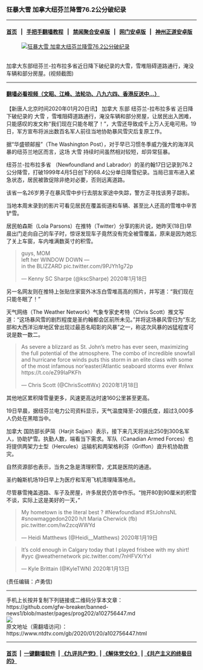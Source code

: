 ### 狂暴大雪 加拿大纽芬兰降雪76.2公分破纪录
------------------------

#### [首页](https://github.com/gfw-breaker/banned-news1/blob/master/README.md) &nbsp;&nbsp;|&nbsp;&nbsp; [手把手翻墙教程](https://github.com/gfw-breaker/guides/wiki) &nbsp;&nbsp;|&nbsp;&nbsp; [禁闻聚合安卓版](https://github.com/gfw-breaker/bn-android) &nbsp;&nbsp;|&nbsp;&nbsp; [网门安卓版](https://github.com/oGate2/oGate) &nbsp;&nbsp;|&nbsp;&nbsp; [神州正道安卓版](https://github.com/SzzdOgate/update) 



<div><div class="featured_image">
 <a href="https://i.ntdtv.com/assets/uploads/2020/01/6-23.jpg" target="_blank">
  <figure>
   <img alt="狂暴大雪 加拿大纽芬兰降雪76.2公分破纪录" src="https://i.ntdtv.com/assets/uploads/2020/01/6-23-800x450.jpg"/>
  </figure><br/>
 </a>
 <span class="caption">
  加拿大东部纽芬兰-拉布拉多省近日降下破纪录的大雪，雪堆阻碍道路通行，淹没车辆和部分房屋。(视频截图)
 </span>
</div>
</div><hr/>

#### [翻墙必看视频（文昭、江峰、法轮功、八九六四、香港反送中...）](http://167.172.214.107/home.html)

<div><div class="post_content" itemprop="articleBody">
 <p>
  【新唐人北京时间2020年01月20日讯】
  <ok href="https://www.ntdtv.com/gb/加拿大.htm">
   加拿大
  </ok>
  东部
  <ok href="https://www.ntdtv.com/gb/纽芬兰-拉布拉多省.htm">
   纽芬兰-拉布拉多省
  </ok>
  近日降下破纪录的
  <ok href="https://www.ntdtv.com/gb/大雪.htm">
   大雪
  </ok>
  ，雪堆阻碍道路通行，淹没车辆和部分房屋，让居民出入困难，只能感叹的发文称“我们现在只能冬眠了！”，大雪还导致成千上万人无电可用。19日，军方宣布将派出数百名军人前往当地协助暴风雪灾后复原工作。
 </p>
 <p>
  据“华盛顿邮报”（The Washington Post），对于早已习惯冬季威力强大的海洋风暴的纽芬兰地区而言，这场
  <ok href="https://www.ntdtv.com/gb/大雪.htm">
   大雪
  </ok>
  持续时间虽然相对较短，却异常狂暴。
 </p>
 <p>
  <ok href="https://www.ntdtv.com/gb/纽芬兰-拉布拉多省.htm">
   纽芬兰-拉布拉多省
  </ok>
  （Newfoundland and Labrador）的圣约翰17日记录到76.2公分降雪，打破1999年4月5日创下的68.4公分单日降雪纪录。当局已宣布进入紧急状态，居民被敦促除非绝对必要，否则远离道路。
 </p>
 <p>
  该省一名26岁男子在暴风雪中步行去朋友家途中失踪，警方正寻找该男子踪影。
 </p>
 <p>
  当地本周末录到的影片可看见居民在覆盖街道和车辆、甚至比人还高的雪堆中辛苦铲雪。
 </p>
 <p>
  居民帕森斯（Lola Parsons）在推特（Twitter）分享的影片说，她昨天(18日)早晨出门走向自己的车子时，惊讶发现车子竟然没有完全被雪覆盖，原来是因为她忘了关上车窗，车内堆满数英寸的积雪。
 </p>
 <blockquote class="twitter-tweet" data-lang="zh-tw">
  <p dir="ltr" lang="en">
   guys, MOM
   <br/>
   left her WINDOW DOWN —
   <br/>
   in the BLIZZARD
   <ok href="https://t.co/9PJYh1g72p">
    pic.twitter.com/9PJYh1g72p
   </ok>
  </p>
  <p>
   — Kenny SC Sharpe (@kscSharpe)
   <ok href="https://twitter.com/kscSharpe/status/1218582844886392834?ref_src=twsrc%5Etfw">
    2020年1月18日
   </ok>
  </p>
 </blockquote>
 <p>
  <script async="" charset="utf-8" src="https://platform.twitter.com/widgets.js">
  </script>
 </p>
 <p>
  另一名网友则在推特上张贴住家窗外冰冻白雪堆高高的照片，并写道：“我们现在只能冬眠了！”
 </p>
 <p>
  天气网络（The Weather Network）气象专家史考特（Chris Scott）推文写道：“这场暴风雪的剧烈程度是圣约翰都会区前所未见。”并将这场暴风雪归为“东北部和大西洋沿岸地区曾出现过最恶名昭彰的风暴”之一，称这次风暴的凶猛程度可说是数一数二。
 </p>
 <blockquote class="twitter-tweet" data-lang="zh-tw">
  <p dir="ltr" lang="en">
   As severe a blizzard as St. John’s metro has ever seen, maximizing the full potential of the atmosphere. The combo of incredible snowfall and hurricane force winds puts this storm in an elite class with some of the most infamous nor’easter/Atlantic seaboard storms ever
   <ok href="https://twitter.com/hashtag/nlwx?src=hash&amp;ref_src=twsrc%5Etfw">
    #nlwx
   </ok>
   <ok href="https://t.co/eZ99IaPKFh">
    https://t.co/eZ99IaPKFh
   </ok>
  </p>
  <p>
   — Chris Scott (@ChrisScottWx)
   <ok href="https://twitter.com/ChrisScottWx/status/1218359293499662342?ref_src=twsrc%5Etfw">
    2020年1月18日
   </ok>
  </p>
 </blockquote>
 <p>
  <script async="" charset="utf-8" src="https://platform.twitter.com/widgets.js">
  </script>
 </p>
 <p>
  其他地区累积降雪量更多，风速更高达时速160公里甚至更高。
 </p>
 <p>
  19日早晨，据纽芬兰电力公司资料显示，天气温度降至-20摄氏度，超过3,000多人仍处在黑暗当中。
 </p>
 <p>
  <ok href="https://www.ntdtv.com/gb/加拿大.htm">
   加拿大
  </ok>
  国防部长萨简（Harjit Sajjan）表示，接下来几天将派出250到300名军人，协助铲雪。执勤人数，端看当下需求。军队（Canadian Armed Forces）也将提供两架力士型（Hercules）运输机和两架格利芬（Griffon）直升机协助救灾。
 </p>
 <p>
  自然资源部也表示，当务之急是清理积雪，尤其是医院的通道。
 </p>
 <p>
  圣约翰斯机场19日早上为医疗和军用飞机清理降落地点。
 </p>
 <p>
  尽管暴雪掩盖道路、车子及房屋，许多居民仍苦中作乐。“抛开80到90厘米的积雪不谈，实际上这是美好的一天，”
 </p>
 <blockquote class="twitter-tweet" data-lang="zh-tw">
  <p dir="ltr" lang="en">
   My hometown is the literal best ?
   <ok href="https://twitter.com/hashtag/Newfoundland?src=hash&amp;ref_src=twsrc%5Etfw">
    #Newfoundland
   </ok>
   <ok href="https://twitter.com/hashtag/StJohnsNL?src=hash&amp;ref_src=twsrc%5Etfw">
    #StJohnsNL
   </ok>
   <ok href="https://twitter.com/hashtag/snowmaggedon2020?src=hash&amp;ref_src=twsrc%5Etfw">
    #snowmaggedon2020
   </ok>
   h/t Maria Cherwick (fb)
   <ok href="https://t.co/lw2zcqWWYd">
    pic.twitter.com/lw2zcqWWYd
   </ok>
  </p>
  <p>
   — Heidi Matthews (@Heidi__Matthews)
   <ok href="https://twitter.com/Heidi__Matthews/status/1218701358972444672?ref_src=twsrc%5Etfw">
    2020年1月19日
   </ok>
  </p>
 </blockquote>
 <p>
  <script async="" charset="utf-8" src="https://platform.twitter.com/widgets.js">
  </script>
 </p>
 <blockquote class="twitter-tweet" data-lang="zh-tw">
  <p dir="ltr" lang="en">
   It’s cold enough in Calgary today that I played frisbee with my shirt!
   <ok href="https://twitter.com/hashtag/yyc?src=hash&amp;ref_src=twsrc%5Etfw">
    #yyc
   </ok>
   <ok href="https://twitter.com/weathernetwork?ref_src=twsrc%5Etfw">
    @weathernetwork
   </ok>
   <ok href="https://t.co/7nHFVXrYxI">
    pic.twitter.com/7nHFVXrYxI
   </ok>
  </p>
  <p>
   — Kyle Brittain (@KyleTWN)
   <ok href="https://twitter.com/KyleTWN/status/1216511707247284224?ref_src=twsrc%5Etfw">
    2020年1月13日
   </ok>
  </p>
 </blockquote>
 <p>
  <script async="" charset="utf-8" src="https://platform.twitter.com/widgets.js">
  </script>
 </p>
 <div class="video_fit_container">
 </div>
 <p>
  (责任编辑：卢勇信)
 </p>
 <div class="single_ad">
 </div>
</div>
</div>
<hr/>
手机上长按并复制下列链接或二维码分享本文章：<br/>
https://github.com/gfw-breaker/banned-news1/blob/master/pages/prog202/a102756447.md <br/>
<a href='https://github.com/gfw-breaker/banned-news1/blob/master/pages/prog202/a102756447.md'><img src='https://github.com/gfw-breaker/banned-news1/blob/master/pages/prog202/a102756447.md.png'/></a> <br/>
原文地址（需翻墙访问）：https://www.ntdtv.com/gb/2020/01/20/a102756447.html


------------------------
#### [首页](https://github.com/gfw-breaker/banned-news1/blob/master/README.md) &nbsp;|&nbsp; [一键翻墙软件](https://github.com/gfw-breaker/nogfw/blob/master/README.md) &nbsp;| [《九评共产党》](https://github.com/gfw-breaker/9ping.md/blob/master/README.md#九评之一评共产党是什么) | [《解体党文化》](https://github.com/gfw-breaker/jtdwh.md/blob/master/README.md) | [《共产主义的终极目的》](https://github.com/gfw-breaker/gczydzjmd.md/blob/master/README.md)


<img src='http://gfw-breaker.win/banned-news/pages/prog202/a102756447.md' width='0px' height='0px'/>